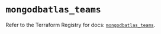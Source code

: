 # `mongodbatlas_teams`

Refer to the Terraform Registry for docs: [`mongodbatlas_teams`](https://registry.terraform.io/providers/mongodb/mongodbatlas/1.34.0/docs/resources/teams).
